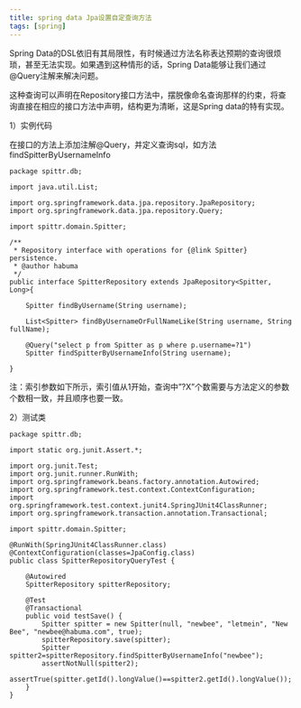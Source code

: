 ```yaml
---
title: spring data Jpa设置自定查询方法
tags: [spring]
---
```


Spring Data的DSL依旧有其局限性，有时候通过方法名称表达预期的查询很烦琐，甚至无法实现。如果遇到这种情形的话，Spring Data能够让我们通过@Query注解来解决问题。

这种查询可以声明在Repository接口方法中，摆脱像命名查询那样的约束，将查询直接在相应的接口方法中声明，结构更为清晰，这是Spring data的特有实现。 

1）实例代码

在接口的方法上添加注解@Query，并定义查询sql，如方法findSpitterByUsernameInfo

```
package spittr.db;

import java.util.List;

import org.springframework.data.jpa.repository.JpaRepository;
import org.springframework.data.jpa.repository.Query;

import spittr.domain.Spitter;

/**
 * Repository interface with operations for {@link Spitter} persistence.
 * @author habuma
 */
public interface SpitterRepository extends JpaRepository<Spitter, Long>{
      
    Spitter findByUsername(String username);
    
    List<Spitter> findByUsernameOrFullNameLike(String username, String fullName);
    
    @Query("select p from Spitter as p where p.username=?1")
    Spitter findSpitterByUsernameInfo(String username);

}
```

注：索引参数如下所示，索引值从1开始，查询中”?X”个数需要与方法定义的参数个数相一致，并且顺序也要一致。

2）测试类

```
package spittr.db;

import static org.junit.Assert.*;

import org.junit.Test;
import org.junit.runner.RunWith;
import org.springframework.beans.factory.annotation.Autowired;
import org.springframework.test.context.ContextConfiguration;
import org.springframework.test.context.junit4.SpringJUnit4ClassRunner;
import org.springframework.transaction.annotation.Transactional;

import spittr.domain.Spitter;

@RunWith(SpringJUnit4ClassRunner.class)
@ContextConfiguration(classes=JpaConfig.class)
public class SpitterRepositoryQueryTest {

    @Autowired
    SpitterRepository spitterRepository;
    
    @Test
    @Transactional
    public void testSave() {
        Spitter spitter = new Spitter(null, "newbee", "letmein", "New Bee", "newbee@habuma.com", true);
        spitterRepository.save(spitter);
        Spitter spitter2=spitterRepository.findSpitterByUsernameInfo("newbee");
        assertNotNull(spitter2);
        assertTrue(spitter.getId().longValue()==spitter2.getId().longValue());
    }
}
```